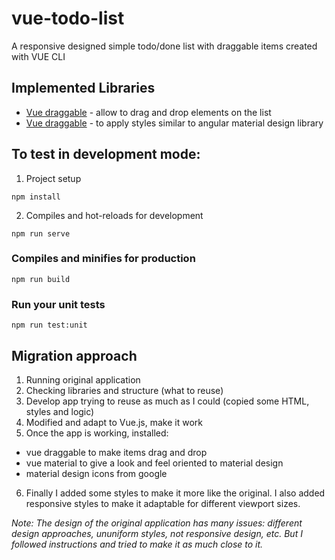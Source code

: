 # vue-todo-list

A responsive designed simple todo/done list with draggable items created with VUE CLI

## Implemented Libraries
* [Vue draggable](https://www.npmjs.com/package/vuedraggable) - allow to drag and drop elements on the list
* [Vue draggable](https://www.creative-tim.com/vuematerial) - to apply styles similar to angular material design library

## To test in development mode:

1. Project setup
```
npm install
```

2. Compiles and hot-reloads for development
```
npm run serve
```

### Compiles and minifies for production
```
npm run build
```

### Run your unit tests
```
npm run test:unit
```

## Migration approach
1. Running original application
2. Checking libraries and structure (what to reuse)
3. Develop app trying to reuse as much as I could (copied some HTML, styles and logic)
4. Modified and adapt to Vue.js, make it work
5. Once the app is working, installed:
  * vue draggable to make items drag and drop
  * vue material to give a look and feel oriented to material design
  * material design icons from google
6. Finally I added some styles to make it more like the original. I also added responsive styles to make it adaptable for different viewport sizes.

*Note: The design of the original application has many issues: different design approaches, ununiform styles, not responsive design, etc. But I followed instructions and tried to make it as much close to it.*
